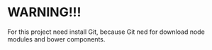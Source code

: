 # WARNING!!!
For this project need install Git, because Git ned for download node modules and bower components.

